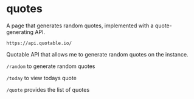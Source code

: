 # quotes
A page that generates random quotes, implemented with a quote-generating API.


```https://api.quotable.io/```


Quotable API that allows me to generate random quotes on the instance.

```/random``` to generate random quotes

```/today``` to view todays quote

```/quote``` provides the list of quotes
